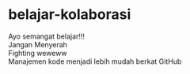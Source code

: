 # belajar-kolaborasi
Ayo semangat belajar!!!<br>
Jangan Menyerah<br>
Fighting weweww<br>
Manajemen kode menjadi lebih mudah berkat GitHub
